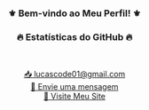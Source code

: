 <h3 align="center">
  <b>⚜️ Bem-vindo ao Meu Perfil! ⚜️</b>
</h3>

<h3 align="center">
  <b>🔥 Estatísticas do GitHub 🔥</b>
</h3>

<br clear="both">

<p align="center">
  <a href="mailto:lucascode01@gmail.com">📥 lucascode01@gmail.com</a><br>
  <a href="https://wa.me/message/CTUE7YUIGW4JN1" target="_blank">📩 Envie uma mensagem</a><br>
  <a href="http://lucassantosdev.framer.website" target="_blank">🌅 Visite Meu Site</a>
</p>
